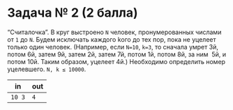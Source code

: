 # Задача № 2 (2 балла)
“Считалочка”. В круг выстроено `N` человек, пронумерованных числами от `1` до `N`. Будем исключать каждого k­ого до тех
пор, пока не уцелеет только один человек. (Например, если `N=10`, `k=3`, то сначала умрет 3­й, потом 6­й, затем 9­й, затем
2­й, затем 7­й, потом 1­й, потом 8­й, за ним ­ 5­й, и потом 10­й. Таким образом, уцелеет 4­й.) Необходимо определить номер
уцелевшего. `N, k ≤ 10000`.

| in | out |
|----|-----|
| ```10 3``` | ```4``` |